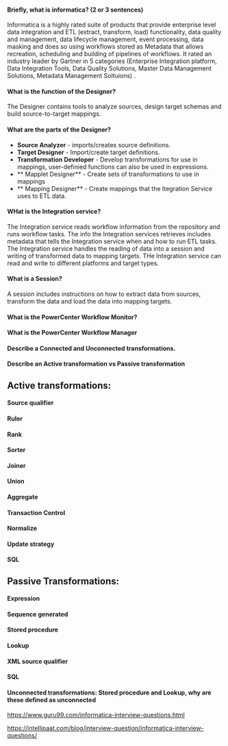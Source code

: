 #### Briefly, what is informatica? (2 or 3 sentences)

Informatica is a highly rated suite of products that provide enterprise level data integration and ETL (extract, transform, load) functionality, data quality and management, data lifecycle management, event processing, data masking and does so using workflows stored as Metadata that allows recreation, scheduling and building of pipelines of workflows.  It rated an industry leader by Gartner in 5 categories (Enterprise Integration platform, Data Integration Tools, Data Quality Solutions, Master Data Management Solutions, Metadata Management Soltuions) .
 
#### What is the function of the Designer?

The Designer contains tools to analyze sources, design target schemas and build source-to-target mappings.  

#### What are the parts of the Designer? 
- **Source Analyzer** - imports/creates source definitions.
- **Target Designer** - Import/create target definitions.
- **Transformation Developer** - Develop transformations for use in mappings, user-definied functions can also be used in expressions.
- ** Mapplet Designer** - Create sets of transformations to use in mappings
- ** Mapping Designer** - Create mappings that the Itegration Service uses to ETL data.

#### WHat is the Integration service?
The Integration service reads workflow information from the repository and runs workflow tasks.  The info the Integration services retrieves includes metadata that tells the Integration service when and how to run ETL tasks.  The Integration service handles the reading of data into a session and writing of transformed data to mapping targets.  THe Integration service can read and write to different platforms and target types.

#### What is a Session?
A session includes instructions on how to extract data from sources, transform the data and load the data into mapping targets.

#### What is the PowerCenter Workflow Monitor?
#### What is the PowerCenter Workflow Manager
#### Describe a Connected and Unconnected transformations.
#### Describe an Active transformation vs Passive transformation

## Active transformations:
#### Source qualifier
#### Ruler
#### Rank
#### Sorter
#### Joiner
#### Union
#### Aggregate
#### Transaction Control
#### Normalize
#### Update strategy
#### SQL

## Passive Transformations:
#### Expression
#### Sequence generated
#### Stored procedure
#### Lookup
#### XML source qualifier
#### SQL

#### Unconnected transformations: Stored procedure and Lookup, why are these defined as unconnected

https://www.guru99.com/informatica-interview-questions.html

https://intellipaat.com/blog/interview-question/informatica-interview-questions/
